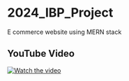 # 2024_IBP_Project

E commerce website using MERN stack

## YouTube Video

[![Watch the video](https://img.youtube.com/vi/WQqVIvzGULw/maxresdefault.jpg)](https://www.youtube.com/watch?v=WQqVIvzGULw)

